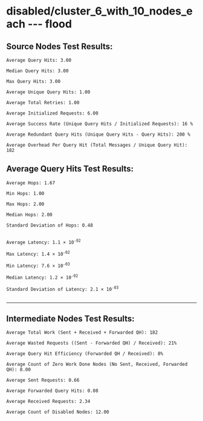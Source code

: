 # disabled/cluster_6_with_10_nodes_each --- flood
## Source Nodes Test Results:
	Average Query Hits: 3.00

	Median Query Hits: 3.00

	Max Query Hits: 3.00

	Average Unique Query Hits: 1.00

	Average Total Retries: 1.00

	Average Initialized Requests: 6.00

	Average Success Rate (Unique Query Hits / Initialized Requests): 16 %

	Average Redundant Query Hits (Unique Query Hits - Query Hits): 200 %

	Average Overhead Per Query Hit (Total Messages / Unique Query Hit): 182



## Average Query Hits Test Results:
<pre><code>Average Hops: 1.67

Min Hops: 1.00

Max Hops: 2.00

Median Hops: 2.00

Standard Deviation of Hops: 0.48


Average Latency: 1.1 × 10<sup>-02</sup>

Max Latency: 1.4 × 10<sup>-02</sup>

Min Latency: 7.6 × 10<sup>-03</sup>

Median Latency: 1.2 × 10<sup>-02</sup>

Standard Deviation of Latency: 2.1 × 10<sup>-03</sup>

</code></pre>

---------------------------------------------
## Intermediate Nodes Test Results:

	Average Total Work (Sent + Received + Forwarded QH): 182

	Average Wasted Requests ((Sent - Forwarded QH) / Received): 21%

	Average Query Hit Efficiency (Forwarded QH / Received): 8%

	Average Count of Zero Work Done Nodes (No Sent, Received, Forwarded QH): 8.00

	Average Sent Requests: 0.66

	Average Forwarded Query Hits: 0.08

	Average Received Requests: 2.34

	Average Count of Disabled Nodes: 12.00

